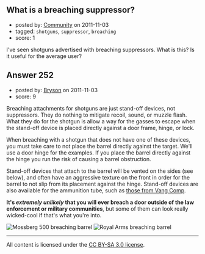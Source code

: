 ## What is a breaching suppressor?

- posted by: [Community](https://stackexchange.com/users/-1/-1-community) on 2011-11-03
- tagged: `shotguns`, `suppressor`, `breaching`
- score: 1

<p>I've seen shotguns advertised with breaching suppressors. What is this? Is it useful for the average user?</p>



## Answer 252

- posted by: [Bryson](https://stackexchange.com/users/-1/32-bryson) on 2011-11-03
- score: 9

<p>Breaching attachments for shotguns are just stand-off devices, not suppressors. They do nothing to mitigate recoil, sound, or muzzle flash. What they do for the shotgun is allow a way for the gasses to escape when the stand-off device is placed directly against a door frame, hinge, or lock.</p>

<p>When breaching with a shotgun that does not have one of these devices, you must take care to not place the barrel directly against the target. We'll use a door hinge for the examples. If you place the barrel directly against the hinge you run the risk of causing a barrel obstruction.</p>

<p>Stand-off devices that attach to the barrel will be vented on the sides (see below), and often have an aggressive texture on the front in order for the barrel to not slip from its placement against the hinge. Stand-off devices are also available for the ammunition tube, such as <a href="https://vangcomp.com/Standoff_Device.html">those from Vang Comp</a>. </p>

<p><strong>It's <em>extremely unlikely</em> that you will ever breach a door outside of the law enforcement or military communities</strong>, but some of them can look really wicked-cool if that's what you're into.</p>

<p><img src="http://i.stack.imgur.com/ocN8Lm.jpg" alt="Mossberg 500 breaching barrel"> <img src="http://i.stack.imgur.com/uTYRF.jpg" alt="Royal Arms breaching barrel"></p>




---

All content is licensed under the [CC BY-SA 3.0 license](https://creativecommons.org/licenses/by-sa/3.0/).
